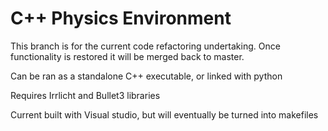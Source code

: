 # C++ Physics Environment

This branch is for the current code refactoring undertaking. Once functionality is restored it will be merged back to master.


Can be ran as a standalone C++ executable, or linked with python

Requires Irrlicht and Bullet3 libraries

Current built with Visual studio, but will eventually be turned into makefiles
